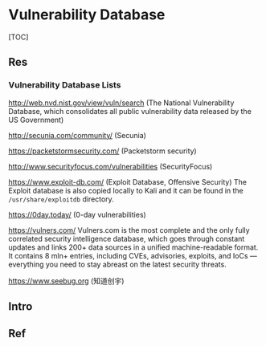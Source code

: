 # Vulnerability Database

[TOC]



## Res
### Vulnerability Database Lists
http://web.nvd.nist.gov/view/vuln/search (The National Vulnerability Database, which consolidates all public vulnerability data released by the US Government)

http://secunia.com/community/ (Secunia)

https://packetstormsecurity.com/  (Packetstorm security)

http://www.securityfocus.com/vulnerabilities (SecurityFocus)

https://www.exploit-db.com/ (Exploit Database, Offensive Security)
The Exploit database is also copied locally to Kali and it can be found in the `/usr/share/exploitdb` directory.

https://0day.today/ (0-day vulnerabilities)

https://vulners.com/
Vulners.com is the most complete and the only fully correlated security intelligence database, which goes through constant updates and links 200+ data sources in a unified machine-readable format. It contains 8 mln+ entries, including CVEs, advisories, exploits, and IoCs — everything you need to stay abreast on the latest security threats.

https://www.seebug.org (知道创宇)




## Intro


## Ref


